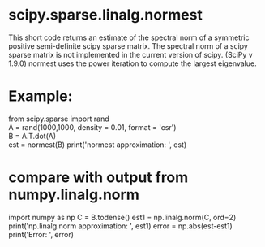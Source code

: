 # scipy.sparse.linalg.normest
This short code returns an estimate of the spectral norm of a symmetric positive semi-definite scipy sparse matrix.
The spectral norm of a scipy sparse matrix is not implemented in the current version of scipy. (SciPy v 1.9.0)
normest uses the power iteration to compute the largest eigenvalue.

# Example:
from scipy.sparse import rand <br/>
A = rand(1000,1000, density = 0.01, format = 'csr') <br/>
B = A.T.dot(A) <br/>
est = normest(B)
print('normest approximation: ', est)

# compare with output from numpy.linalg.norm

import numpy as np
C = B.todense()
est1 = np.linalg.norm(C, ord=2)
print('np.linalg.norm approximation: ', est1)
error = np.abs(est-est1)
print('Error: ', error)
